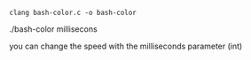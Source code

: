 ```
clang bash-color.c -o bash-color
```

./bash-color millisecons

you can change the speed with the milliseconds parameter (int)
